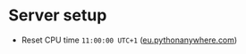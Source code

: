 # Server setup

- Reset CPU time ```11:00:00 UTC+1``` ([eu.pythonanywhere.com](https://eu.pythonanywhere.com))

